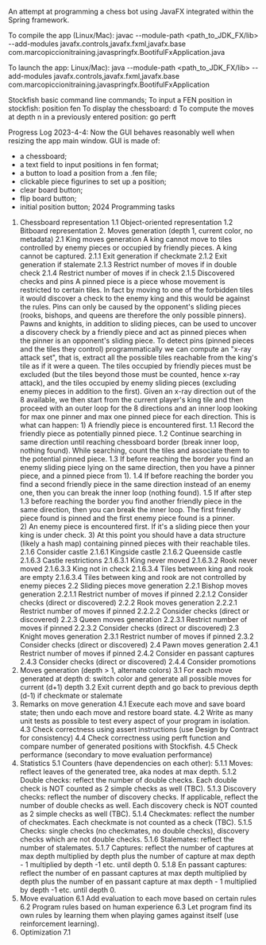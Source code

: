 An attempt at programming a chess bot using JavaFX integrated within the Spring framework.

To compile the app (Linux/Mac): 
javac --module-path <path_to_JDK_FX/lib> --add-modules javafx.controls,javafx.fxml,javafx.base com.marcopiccionitraining.javaspringfx.BootifulFxApplication.java  

To launch the app: Linux/Mac):
java --module-path <path_to_JDK_FX/lib> --add-modules javafx.controls,javafx.fxml,javafx.base com.marcopiccionitraining.javaspringfx.BootifulFxApplication

Stockfish basic command line commands;
To input a FEN position in stockfish: position fen <FENposition>
To display the chessboard: d
To compute the moves at depth n in a previously entered position: go perft <n>

Progress Log
2023-4-4: Now the GUI behaves reasonably well when resizing the app main window. 
GUI is made of:
- a chessboard;
- a text field to input positions in fen format;
- a button to load a position from a .fen file;
- clickable piece figurines to set up a position;
- clear board button;
- flip board button;
- initial position button;
2024
Programming tasks
1. Chessboard representation
   1.1 Object-oriented representation
   1.2 Bitboard representation
   2. Moves generation (depth 1, current color, no metadata)
      2.1 King moves generation
         A king cannot move to tiles controlled by enemy pieces or occupied by friendly pieces.
         A king cannot be captured.
      2.1.1 Exit generation if checkmate
      2.1.2 Exit generation if stalemate
      2.1.3 Restrict number of moves if in double check
      2.1.4 Restrict number of moves if in check
      2.1.5 Discovered checks and pins
        A pinned piece is a piece whose movement is restricted to certain tiles. In fact by moving to one of the 
        forbidden tiles it would discover a check to the enemy king and this would be against the rules.
        Pins can only be caused by the opponent's sliding pieces (rooks, bishops, and queens are therefore the only 
        possible pinners). Pawns and knights, in addition to sliding pieces, can be used to uncover a discovery 
        check by a friendly piece and act as pinned pieces when the pinner is an opponent's sliding piece.
        To detect pins (pinned pieces and the tiles they control) programmatically we can compute an "x-ray attack set",
        that is, extract all the possible tiles reachable from the king's tile as if it were a queen. The tiles occupied
        by friendly pieces must be excluded (but the tiles beyond those must be counted, hence x-ray attack), 
        and the tiles occupied by enemy sliding pieces (excluding enemy pieces in addition to the first). 
        Given an x-ray direction out of the 8 available, we then start from the current player's king tile and then 
        proceed with an outer loop for the 8 directions and an inner loop looking for max one pinner and max one pinned 
        piece for each direction. This is what can happen:
         1) A friendly piece is encountered first. 
            1.1 Record the friendly piece as potentially pinned piece.
            1.2 Continue searching in same direction until reaching chessboard border (break inner loop, nothing found).
            While searching, count the tiles and associate them to the potential pinned piece.
            1.3 If before reaching the border you find an enemy sliding piece lying on the same direction, then you have
            a pinner piece, and a pinned piece from 1).
            1.4 If before reaching the border you find a second friendly piece in the same direction instead of an enemy
            one, then you can break the inner loop (nothing found). 
            1.5 If after step 1.3 before reaching the border you find another friendly piece in the same direction, 
            then you can break the inner loop. The first friendly piece found is pinned and the first enemy piece found 
            is a pinner.  
         2) An enemy piece is encountered first. If it's a sliding piece then your king is under check.
         3) At this point you should have a data structure (likely a hash map) containing pinned pieces with their
            reachable tiles.
                     2.1.6 Consider castle
                     2.1.6.1 Kingside castle
                     2.1.6.2 Queenside castle
                     2.1.6.3 Castle restrictions
                     2.1.6.3.1 King never moved
                     2.1.6.3.2 Rook never moved
                     2.1.6.3.3 King not in check
                     2.1.6.3.4 Tiles between king and rook are empty
                     2.1.6.3.4 Tiles between king and rook are not controlled by enemy pieces
                     2.2 Sliding pieces move generation
                     2.2.1 Bishop moves generation
                     2.2.1.1 Restrict number of moves if pinned
                     2.2.1.2 Consider checks (direct or discovered)
                     2.2.2 Rook moves generation
                     2.2.2.1 Restrict number of moves if pinned
                     2.2.2.2 Consider checks (direct or discovered)
                     2.2.3 Queen moves generation
                     2.2.3.1 Restrict number of moves if pinned
                     2.2.3.2 Consider checks (direct or discovered)
                     2.3 Knight moves generation
                     2.3.1 Restrict number of moves if pinned
                     2.3.2 Consider checks (direct or discovered)
                     2.4 Pawn moves generation
                     2.4.1 Restrict number of moves if pinned
                     2.4.2 Consider en passant captures
                     2.4.3 Consider checks (direct or discovered)
                     2.4.4 Consider promotions
3. Moves generation (depth > 1, alternate colors)
   3.1 For each move generated at depth d: switch color and generate all possible moves for current (d+1) depth
   3.2 Exit current depth and go back to previous depth (d-1) if checkmate or stalemate
4. Remarks on move generation
   4.1 Execute each move and save board state; then undo each move and restore board state.
   4.2 Write as many unit tests as possible to test every aspect of your program in isolation.
   4.3 Check correctness using assert instructions (use Design by Contract for consistency)
   4.4 Check correctness using perft function and compare number of generated positions with Stockfish.
   4.5 Check performance (secondary to move evaluation performance)
5. Statistics
   5.1 Counters (have dependencies on each other):
   5.1.1 Moves: reflect leaves of the generated tree, aka nodes at max depth.
   5.1.2 Double checks: reflect the number of double checks. Each double check is NOT counted as 2 simple checks as well (TBC).
   5.1.3 Discovery checks: reflect the number of discovery checks. If applicable, reflect the number of double checks as well.
   Each discovery check is NOT counted as 2 simple checks as well (TBC).
   5.1.4 Checkmates: reflect the number of checkmates. Each checkmate is not counted as a check (TBC).
   5.1.5 Checks: single checks (no checkmates, no double checks), discovery checks which are not double checks.
   5.1.6 Stalemates: reflect the number of stalemates.
   5.1.7 Captures: reflect the number of captures at max depth multiplied by depth plus the number of capture at max depth - 1
   multiplied by depth -1 etc. until depth 0.
   5.1.8 En passant captures: reflect the number of en passant captures at max depth multiplied by depth plus the number of
   en passant capture at max depth - 1 multiplied by depth -1 etc. until depth 0. 
6. Move evaluation
   6.1 Add evaluation to each move based on certain rules
   6.2 Program rules based on human experience
   6.3 Let program find its own rules by learning them when playing games against itself (use reinforcement learning).
7.  Optimization
   7.1 